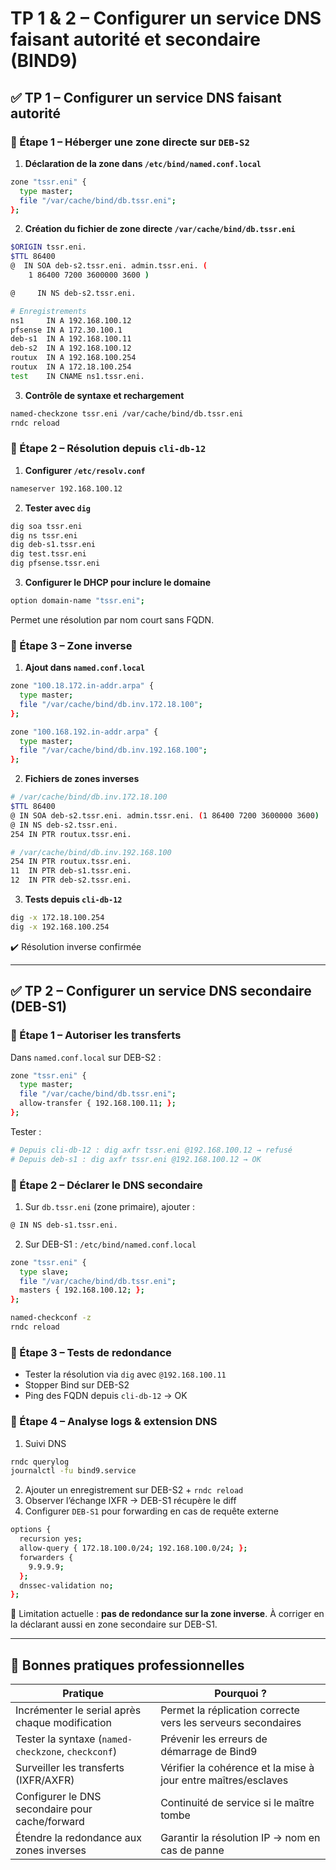 # TP 1 & 2 – Configurer un service DNS faisant autorité et secondaire (BIND9)

## ✅ TP 1 – Configurer un service DNS faisant autorité

### 🔹 Étape 1 – Héberger une zone directe sur `DEB-S2`

1. **Déclaration de la zone dans `/etc/bind/named.conf.local`**

```bash
zone "tssr.eni" {
  type master;
  file "/var/cache/bind/db.tssr.eni";
};
```

2. **Création du fichier de zone directe `/var/cache/bind/db.tssr.eni`**

```bash
$ORIGIN tssr.eni.
$TTL 86400
@  IN SOA deb-s2.tssr.eni. admin.tssr.eni. (
    1 86400 7200 3600000 3600 )

@     IN NS deb-s2.tssr.eni.

# Enregistrements
ns1     IN A 192.168.100.12
pfsense IN A 172.30.100.1
deb-s1  IN A 192.168.100.11
deb-s2  IN A 192.168.100.12
routux  IN A 192.168.100.254
routux  IN A 172.18.100.254
test    IN CNAME ns1.tssr.eni.
```

3. **Contrôle de syntaxe et rechargement**

```bash
named-checkzone tssr.eni /var/cache/bind/db.tssr.eni
rndc reload
```

### 🔹 Étape 2 – Résolution depuis `cli-db-12`

1. **Configurer `/etc/resolv.conf`**

```bash
nameserver 192.168.100.12
```

2. **Tester avec `dig`**

```bash
dig soa tssr.eni
dig ns tssr.eni
dig deb-s1.tssr.eni
dig test.tssr.eni
dig pfsense.tssr.eni
```

3. **Configurer le DHCP pour inclure le domaine**

```bash
option domain-name "tssr.eni";
```

Permet une résolution par nom court sans FQDN.

### 🔹 Étape 3 – Zone inverse

1. **Ajout dans `named.conf.local`**

```bash
zone "100.18.172.in-addr.arpa" {
  type master;
  file "/var/cache/bind/db.inv.172.18.100";
};

zone "100.168.192.in-addr.arpa" {
  type master;
  file "/var/cache/bind/db.inv.192.168.100";
};
```

2. **Fichiers de zones inverses**

```bash
# /var/cache/bind/db.inv.172.18.100
$TTL 86400
@ IN SOA deb-s2.tssr.eni. admin.tssr.eni. (1 86400 7200 3600000 3600)
@ IN NS deb-s2.tssr.eni.
254 IN PTR routux.tssr.eni.

# /var/cache/bind/db.inv.192.168.100
254 IN PTR routux.tssr.eni.
11  IN PTR deb-s1.tssr.eni.
12  IN PTR deb-s2.tssr.eni.
```

3. **Tests depuis `cli-db-12`**

```bash
dig -x 172.18.100.254
dig -x 192.168.100.254
```

✔️ Résolution inverse confirmée

---

## ✅ TP 2 – Configurer un service DNS secondaire (DEB-S1)

### 🔹 Étape 1 – Autoriser les transferts

Dans `named.conf.local` sur DEB-S2 :

```bash
zone "tssr.eni" {
  type master;
  file "/var/cache/bind/db.tssr.eni";
  allow-transfer { 192.168.100.11; };
};
```

Tester :

```bash
# Depuis cli-db-12 : dig axfr tssr.eni @192.168.100.12 → refusé
# Depuis deb-s1 : dig axfr tssr.eni @192.168.100.12 → OK
```

### 🔹 Étape 2 – Déclarer le DNS secondaire

1. Sur `db.tssr.eni` (zone primaire), ajouter :

```bash
@ IN NS deb-s1.tssr.eni.
```

2. Sur DEB-S1 : `/etc/bind/named.conf.local`

```bash
zone "tssr.eni" {
  type slave;
  file "/var/cache/bind/db.tssr.eni";
  masters { 192.168.100.12; };
};
```

```bash
named-checkconf -z
rndc reload
```

### 🔹 Étape 3 – Tests de redondance

- Tester la résolution via `dig` avec `@192.168.100.11`
- Stopper Bind sur DEB-S2
- Ping des FQDN depuis `cli-db-12` → OK

### 🔹 Étape 4 – Analyse logs & extension DNS

1. Suivi DNS

```bash
rndc querylog
journalctl -fu bind9.service
```

2. Ajouter un enregistrement sur DEB-S2 + `rndc reload`
3. Observer l’échange IXFR → DEB-S1 récupère le diff
4. Configurer `DEB-S1` pour forwarding en cas de requête externe

```bash
options {
  recursion yes;
  allow-query { 172.18.100.0/24; 192.168.100.0/24; };
  forwarders {
    9.9.9.9;
  };
  dnssec-validation no;
};
```

📌 Limitation actuelle : **pas de redondance sur la zone inverse**. À corriger en la déclarant aussi en zone secondaire sur DEB-S1.

---

## 📌 Bonnes pratiques professionnelles

|Pratique|Pourquoi ?|
|---|---|
|Incrémenter le serial après chaque modification|Permet la réplication correcte vers les serveurs secondaires|
|Tester la syntaxe (`named-checkzone`, `checkconf`)|Prévenir les erreurs de démarrage de Bind9|
|Surveiller les transferts (IXFR/AXFR)|Vérifier la cohérence et la mise à jour entre maîtres/esclaves|
|Configurer le DNS secondaire pour cache/forward|Continuité de service si le maître tombe|
|Étendre la redondance aux zones inverses|Garantir la résolution IP → nom en cas de panne|

